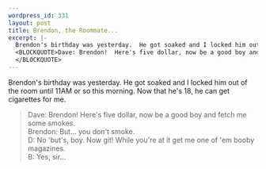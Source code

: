 ```yaml
--- 
wordpress_id: 331
layout: post
title: Brendon, the Roommate...
excerpt: |-
  Brendon's birthday was yesterday.  He got soaked and I locked him out of the room until 11AM or so this morning.  Now that he's 18, he can get cigarettes for me.
  <BLOCKQUOTE>Dave: Brendon!  Here's five dollar, now be a good boy and fetch me some smokes.<BR>Brendon: But... you don't smoke.<BR>D: No 'but's, boy.  Now git!  While you're at it get me one of 'em booby magazines.<BR>B: Yes, sir...
  </BLOCKQUOTE>
---
```

Brendon's birthday was yesterday.  He got soaked and I locked him out of the room until 11AM or so this morning.  Now that he's 18, he can get cigarettes for me.
<BLOCKQUOTE>Dave: Brendon!  Here's five dollar, now be a good boy and fetch me some smokes.<BR>Brendon: But... you don't smoke.<BR>D: No 'but's, boy.  Now git!  While you're at it get me one of 'em booby magazines.<BR>B: Yes, sir...
</BLOCKQUOTE>
